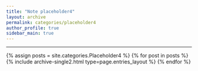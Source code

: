 ```yaml
---
title: "Note placeholder4"
layout: archive
permalink: categories/placeholder4
author_profile: true
sidebar_main: true
---
```


<!-- 공백이 포함되어 있는 카테고리 이름의 경우 site.categories['a b c'] 이런식으로! -->

***

{% assign posts = site.categories.Placeholder4 %}
{% for post in posts %} {% include archive-single2.html type=page.entries_layout %} {% endfor %}